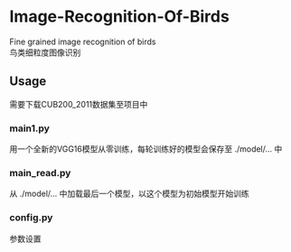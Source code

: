 # Image-Recognition-Of-Birds
Fine grained image recognition of birds\
鸟类细粒度图像识别
## Usage
需要下载CUB200_2011数据集至项目中
### main1.py
用一个全新的VGG16模型从零训练，每轮训练好的模型会保存至 ./model/... 中
### main_read.py
从 ./model/... 中加载最后一个模型，以这个模型为初始模型开始训练
### config.py
参数设置
